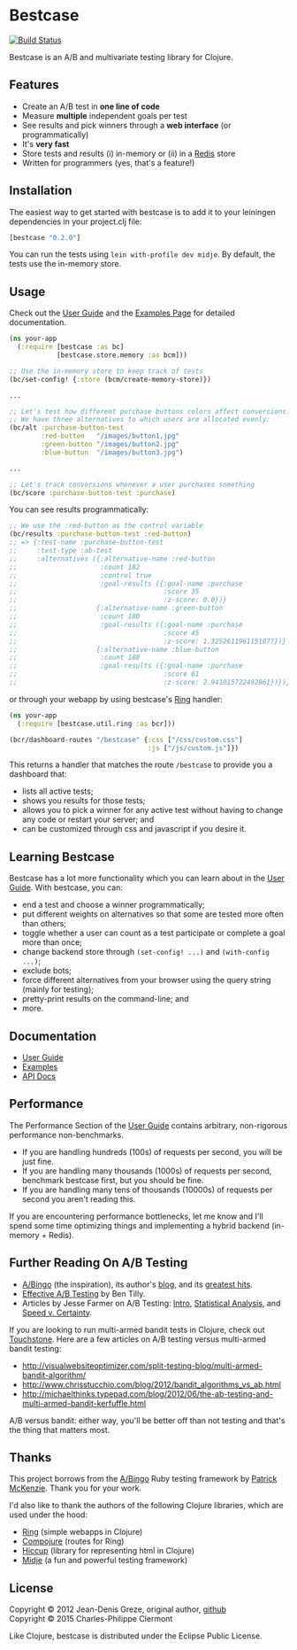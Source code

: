 # Bestcase

[![Build Status](https://secure.travis-ci.org/charlespwd/bestcase.png)](http://travis-ci.org/charlespwd/bestcase)

Bestcase is an A/B and multivariate testing library for Clojure.

## Features

* Create an A/B test in **one line of code**
* Measure **multiple** independent goals per test
* See results and pick winners through a **web interface** (or programmatically)
* It's **very fast**
* Store tests and results (i) in-memory or (ii) in a [Redis](http://redis.io/) store
* Written for programmers (yes, that's a feature!)

## Installation

The easiest way to get started with bestcase is to add it to your leiningen dependencies in your project.clj file:

```clojure
[bestcase "0.2.0"]
```

You can run the tests using `lein with-profile dev midje`.  By default, the tests use the in-memory store.

## Usage

Check out the [User Guide](//github.com/charlespwd/bestcase/wiki/User-Guide) and the [Examples Page](//github.com/charlespwd/bestcase/wiki/Examples) for detailed documentation.

```clojure
(ns your-app
  (:require [bestcase :as bc]
            [bestcase.store.memory :as bcm]))

;; Use the in-memory store to keep track of tests
(bc/set-config! {:store (bcm/create-memory-store)})

...

;; Let's test how different purchase buttons colors affect conversions.
;; We have three alternatives to which users are allocated evenly:
(bc/alt :purchase-button-test
        :red-button   "/images/button1.jpg"
        :green-button "/images/button2.jpg"
        :blue-button  "/images/button3.jpg")

...

;; Let's track conversions whenever a user purchases something
(bc/score :purchase-button-test :purchase)
```

You can see results programmatically:

```clojure
;; We use the :red-button as the control variable
(bc/results :purchase-button-test :red-button)
;; => {:test-name :purchase-button-test
;;     :test-type :ab-test
;;     :alternatives ({:alternative-name :red-button
;;                     :count 182
;;                     :control true
;;                     :goal-results ({:goal-name :purchase
;;                                     :score 35
;;                                     :z-score: 0.0})}
;;                    {:alternative-name :green-button
;;                     :count 180
;;                     :goal-results ({:goal-name :purchase
;;                                     :score 45
;;                                     :z-score: 1.3252611961151077})}
;;                    {:alternative-name :blue-button
;;                     :count 188
;;                     :goal-results ({:goal-name :purchase
;;                                     :score 61
;;                                     :z-score: 2.941015722492861})})}
```

or through your webapp by using bestcase's [Ring](//github.com/ring-clojure/ring) handler:

```clojure
(ns your-app
  (:require [bestcase.util.ring :as bcr]))

(bcr/dashboard-routes "/bestcase" {:css ["/css/custom.css"]
                                   :js ["/js/custom.js"]})
```

This returns a handler that matches the route `/bestcase` to provide you a dashboard that:
* lists all active tests;
* shows you results for those tests;
* allows you to pick a winner for any active test without having to change any code or restart your server; and
* can be customized through css and javascript if you desire it.

## Learning Bestcase

Bestcase has a lot more functionality which you can learn about in the [User Guide](//github.com/charlespwd/bestcase/wiki).  With bestcase, you can:

* end a test and choose a winner programmatically;
* put different weights on alternatives so that some are tested more often than others;
* toggle whether a user can count as a test participate or complete a goal more than once;
* change backend store through `(set-config! ...)` and `(with-config ...)`;
* exclude bots;
* force different alternatives from your browser using the query string (mainly for testing);
* pretty-print results on the command-line; and
* more.

## Documentation

* [User Guide](//github.com/charlespwd/bestcase/wiki/User-Guide)
* [Examples](//github.com/charlespwd/bestcase/wiki/Examples)
* [API Docs](http://charlespwd.github.com/bestcase/bestcase.core.html)

## Performance

The Performance Section of the [User Guide](//github.com/charlespwd/bestcase/wiki/User-Guide) contains arbitrary, non-rigorous performance non-benchmarks.

* If you are handling hundreds (100s) of requests per second, you will be just fine.
* If you are handling many thousands (1000s) of requests per second, benchmark bestcase first, but you should be fine.
* If you are handling many tens of thousands (10000s) of requests per second you aren't reading this.

If you are encountering performance bottlenecks, let me know and I'll spend some time optimizing things and implementing a hybrid backend (in-memory + Redis).

## Further Reading On A/B Testing

* [A/Bingo](http://www.bingocardcreator.com/abingo) (the inspiration), its author's [blog](http://www.kalzumeus.com/blog/), and its [greatest hits](http://www.kalzumeus.com/greatest-hits/).
* [Effective A/B Testing](http://elem.com/~btilly/effective-ab-testing/) by Ben Tilly.
* Articles by Jesse Farmer on A/B Testing: [Intro](http://20bits.com/article/an-introduction-to-ab-testing), [Statistical Analysis](http://20bits.com/article/statistical-analysis-and-ab-testing), and [Speed v. Certainty](http://20bits.com/article/speed-vs-certainty-in-ab-testing).

If you are looking to run multi-armed bandit tests in Clojure, check out [Touchstone](//github.com/ptaoussanis/touchstone). Here are a few articles on A/B testing versus multi-armed bandit testing:

* http://visualwebsiteoptimizer.com/split-testing-blog/multi-armed-bandit-algorithm/
* http://www.chrisstucchio.com/blog/2012/bandit_algorithms_vs_ab.html
* http://michaelthinks.typepad.com/blog/2012/06/the-ab-testing-and-multi-armed-bandit-kerfuffle.html

A/B versus bandit: either way, you'll be better off than not testing and that's the thing that matters most.

## Thanks

This project borrows from the [A/Bingo](http://www.bingocardcreator.com/abingo) Ruby testing framework by [Patrick McKenzie](http://www.kalzumeus.com/blog/).  Thank you for your work.

I'd also like to thank the authors of the following Clojure libraries, which are used under the hood:

* [Ring](//github.com/ring-clojure/ring) (simple webapps in Clojure)
* [Compojure](//github.com/weavejester/compojure) (routes for Ring)
* [Hiccup](//github.com/weavejester/hiccup) (library for representing html in Clojure)
* [Midje](//github.com/marick/Midje) (a fun and powerful testing framework)

## License

Copyright © 2012 Jean-Denis Greze, original author, [github](//github.com/jeandenis)<br />
Copyright © 2015 Charles-Philippe Clermont

Like Clojure, bestcase is distributed under the Eclipse Public License.
